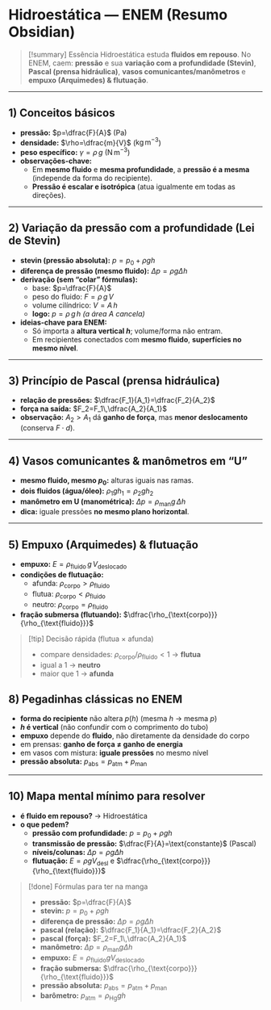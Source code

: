 # Hidroestática — ENEM (Resumo Obsidian)

> [!summary] Essência
> Hidroestática estuda **fluidos em repouso**. No ENEM, caem: **pressão** e sua **variação com a profundidade (Stevin)**, **Pascal (prensa hidráulica)**, **vasos comunicantes/manômetros** e **empuxo (Arquimedes) & flutuação**.

---

## 1) Conceitos básicos
- **pressão:** $p=\dfrac{F}{A}$ (Pa)  
- **densidade:** $\rho=\dfrac{m}{V}$ ($\text{kg}\,\text{m}^{-3}$)  
- **peso específico:** $\gamma=\rho\,g$ ($\text{N}\,\text{m}^{-3}$)  
- **observações-chave:**  
  - Em **mesmo fluido** e **mesma profundidade**, a **pressão é a mesma** (independe da forma do recipiente).  
  - **Pressão é escalar e isotrópica** (atua igualmente em todas as direções).

---

## 2) Variação da pressão com a profundidade (Lei de Stevin)
- **stevin (pressão absoluta):** $p = p_0 + \rho g h$  
- **diferença de pressão (mesmo fluido):** $\Delta p = \rho g \Delta h$  
- **derivação (sem “colar” fórmulas):**  
  - base: $p=\dfrac{F}{A}$  
  - peso do fluido: $F=\rho\,g\,V$  
  - volume cilíndrico: $V=A\,h$  
  - **logo:** $p=\rho\,g\,h$  *(a área $A$ cancela)*  
- **ideias-chave para ENEM:**  
  - Só importa a **altura vertical $h$**; volume/forma não entram.  
  - Em recipientes conectados com **mesmo fluido**, **superfícies no mesmo nível**.

---

## 3) Princípio de Pascal (prensa hidráulica)
- **relação de pressões:** $\dfrac{F_1}{A_1}=\dfrac{F_2}{A_2}$  
- **força na saída:** $F_2=F_1\,\dfrac{A_2}{A_1}$  
- **observação:** $A_2>A_1$ dá **ganho de força**, mas **menor deslocamento** (conserva $F\cdot d$).

---

## 4) Vasos comunicantes & manômetros em “U”
- **mesmo fluido, mesmo $p_0$:** alturas iguais nas ramas.  
- **dois fluidos (água/óleo):** $\rho_1 g h_1 = \rho_2 g h_2$  
- **manômetro em U (manométrica):** $\Delta p = \rho_{\text{man}} g\,\Delta h$  
- **dica:** iguale pressões **no mesmo plano horizontal**.

---

## 5) Empuxo (Arquimedes) & flutuação
- **empuxo:** $E=\rho_{\text{fluido}}\,g\,V_{\text{deslocado}}$  
- **condições de flutuação:**  
  - afunda: $\rho_{\text{corpo}} > \rho_{\text{fluido}}$  
  - flutua: $\rho_{\text{corpo}} < \rho_{\text{fluido}}$  
  - neutro: $\rho_{\text{corpo}} = \rho_{\text{fluido}}$  
- **fração submersa (flutuando):** $\dfrac{\rho_{\text{corpo}}}{\rho_{\text{fluido}}}$

> [!tip] Decisão rápida (flutua × afunda)
> - compare densidades: $\rho_{\text{corpo}}/\rho_{\text{fluido}}<1$ → **flutua**  
> - igual a 1 → **neutro**  
> - maior que 1 → **afunda**

## 8) Pegadinhas clássicas no ENEM
- **forma do recipiente** não altera $p(h)$ (mesma $h$ → mesma $p$)  
- **$h$ é vertical** (não confundir com o comprimento do tubo)  
- **empuxo** depende do **fluido**, não diretamente da densidade do corpo  
- em prensas: **ganho de força ≠ ganho de energia**  
- em vasos com mistura: **iguale pressões** no mesmo nível  
- **pressão absoluta:** $p_{\text{abs}}=p_{\text{atm}}+p_{\text{man}}$

---

## 10) Mapa mental mínimo para resolver
- **é fluido em repouso?** → Hidroestática  
- **o que pedem?**  
  - **pressão com profundidade:** $p=p_0+\rho g h$  
  - **transmissão de pressão:** $\dfrac{F}{A}=\text{constante}$ (Pascal)  
  - **níveis/colunas:** $\Delta p=\rho g \Delta h$  
  - **flutuação:** $E=\rho g V_{\text{desl}}$ e $\dfrac{\rho_{\text{corpo}}}{\rho_{\text{fluido}}}$

> [!done] Fórmulas para ter na manga
> - **pressão:** $p=\dfrac{F}{A}$  
> - **stevin:** $p=p_0+\rho g h$  
> - **diferença de pressão:** $\Delta p=\rho g \Delta h$  
> - **pascal (relação):** $\dfrac{F_1}{A_1}=\dfrac{F_2}{A_2}$  
> - **pascal (força):** $F_2=F_1\,\dfrac{A_2}{A_1}$  
> - **manômetro:** $\Delta p=\rho_{\text{man}} g \Delta h$  
> - **empuxo:** $E=\rho_{\text{fluido}} g V_{\text{deslocado}}$  
> - **fração submersa:** $\dfrac{\rho_{\text{corpo}}}{\rho_{\text{fluido}}}$  
> - **pressão absoluta:** $p_{\text{abs}}=p_{\text{atm}}+p_{\text{man}}$  
> - **barômetro:** $p_{\text{atm}}=\rho_{\text{Hg}} g h$
